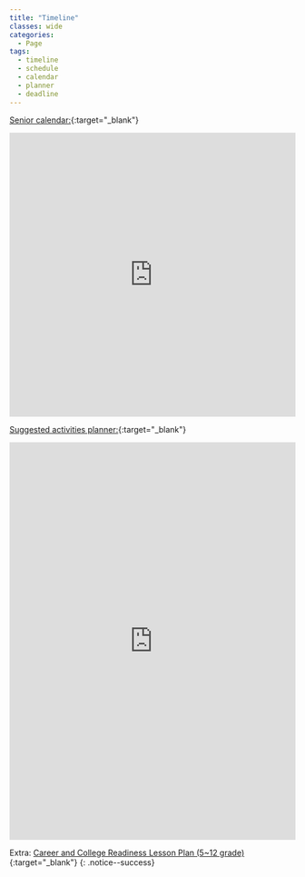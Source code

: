 ```yaml
---
title: "Timeline"
classes: wide
categories:
  - Page
tags:
  - timeline
  - schedule
  - calendar
  - planner
  - deadline
---
```

[Senior calendar:](https://calendar.google.com/calendar/u/0?cid=Y184am5vMG9rc3E0bzNsOTB2bW5sNnAwcGdrNEBncm91cC5jYWxlbmRhci5nb29nbGUuY29t){:target="_blank"}
<iframe scrolling="no"
        src="https://calendar.google.com/calendar/embed?src=c_8jno0oksq4o3l90vmnl6p0pgk4%40group.calendar.google.com&ctz=America%2FLos_Angeles&bgcolor=%238FBC8B&amp;"
        width="100%"
        height="500"
        frameborder="0">
</iframe>

<br>

[Suggested activities planner:](https://docs.google.com/document/d/1FbWlCX_afcerh2HG9ZE2sZ8PAC3kZ_APv41tjacoQJ0/edit?usp=sharing){:target="_blank"}
<iframe src="https://docs.google.com/document/d/e/2PACX-1vSTjyeV-9cBuGQcA8_2xNXrTBhatCKmqQjPKVnoh7CLq81pUDc492xnqV7jh1OoZunwEh5karg3iNdY/pub?embedded=true"
        width="100%"
        height="700"
        frameborder="0">
</iframe>

Extra: [Career and College Readiness Lesson Plan (5~12 grade)](https://www.californiacareers.info/#?Lesson%20Plans){:target="_blank"} 
{: .notice--success}

<div hidden desc="for search indexing" style="display:none; visibility:hidden;" disabled="disabled" aria-hidden="true">
californiacolleges.edu  Planner: Suggested Activities Freshman (9) Sophomore (10) Junior (11) Senior (12) September -- -- -- My Experiences (Resume) October Interest Profiler & Career List Register Account, Overview Interest Profiler & Career List Multiple Intelligence Assessment Register Account, Overview Register Account, Overview CCCApply (Chabot S.O.A.R.), CSU Apply, UC Applications FAFSA/Dream App November December Past & Future Private/Independent Schools January My Journal (Activity A) Do What You Are Assessment Scholarships/Fin Aid February Academic Planner Academic Planner Academic Planner Chabot Early Decision March April My Experiences (Resume) My Experiences (Resume) Resume College acceptance letters May Senior Exit Survey Career Exploration? Success School Self (9.1) Task and Time Management (9.2) Past and Future Me Series (9.3-9.5) Family Lesson My School’s Resources (9.6) Resources for Finding a Career (10.1) Family Lesson Paying for College (10.2) Career Research Project - Career Research (10.3) Career Research Project - College Research (10.4) Career Research Project - Conclusion (10.5) Reflection and Goal Setting - 10 (10.6) Researching Postsecondary Options (11.1) Planning to Meet Deadlines (11.2) Family Lesson Resiliency (11.3) Financial Aid Vocabulary (11.4) Who Are You (11.5) Family Lesson Home After High School (11.6) Scholarships (11.8) future release Reflection and Goal Setting - 11 (11.9) College Applications (12) Family Lesson, Applying for Financial Aid (12.1) Solidifying the College List (12.2) College Essays (12.3) Planning for California Community College Bound Students (12.4) Planning for 4-Year Bound Students (12.5) Reflection and Goal Setting - 12 (12.6) CaliforniaColleges Lesson Plans Overview Associated Curriculum Overview
</div>
